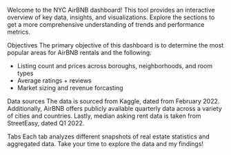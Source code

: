 Welcome to the NYC AirBNB dashboard! This tool provides an interactive overview of key data, insights, and visualizations. Explore the sections to get a more comprehensive understanding of trends and performance metrics.

Objectives
The primary objective of this dashboard is to determine the most popular areas for AirBNB rentals and the following:

- Listing count and prices across boroughs, neighborhoods, and room types
- Average ratings + reviews
- Market sizing and revenue forcasting

Data sources
The data is sourced from Kaggle, dated from February 2022. Additionally, AirBNB offers publicly available quarterly data across a variety of cities and countries. Lastly, median asking rent data is taken from StreetEasy, dated Q1 2022.

Tabs
Each tab analyzes different snapshots of real estate statistics and aggregated data. Take your time to explore the data and my findings!
